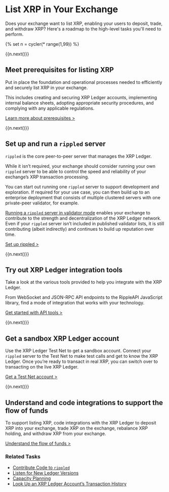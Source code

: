 # List XRP in Your Exchange

Does your exchange want to list XRP, enabling your users to deposit, trade, and withdraw XRP? Here's a roadmap to the high-level tasks you'll need to perform.

<!-- USE_CASE_STEPS_START -->
{% set n = cycler(* range(1,99)) %}

<span class="use-case-step-num">{{n.next()}}</span>
## Meet prerequisites for listing XRP

Put in place the foundation and operational processes needed to efficiently and securely list XRP in your exchange.

This includes creating and securing XRP Ledger accounts, implementing internal balance sheets, adopting appropriate security procedures, and complying with any applicable regulations.

[Learn more about prerequisites >](list-xrp-as-an-exchange.html#prerequisites-for-supporting-xrp)

<span class="use-case-step-num">{{n.next()}}</span>
## Set up and run a `rippled` server

`rippled` is the core peer-to-peer server that manages the XRP Ledger.

While it isn’t required, your exchange should consider running your own `rippled` server to be able to control the speed and reliability of your exchange’s XRP transaction processing.

You can start out running one `rippled` server to support development and exploration. If required for your use case, you can then build up to an enterprise deployment that consists of multiple clustered servers with one private-peer validator, for example.

[Running a `rippled` server in validator mode](run-a-rippled-validator.html) enables your exchange to contribute to the strength and decentralization of the XRP Ledger network. Even if your `rippled` server isn’t included in published validator lists, it is still contributing (albeit indirectly) and continues to build up reputation over time.

[Set up rippled >](manage-the-rippled-server.html)
<!--{# Using code font on "rippled" here breaks the buttonize effect #}-->

<span class="use-case-step-num">{{n.next()}}</span>
## Try out XRP Ledger integration tools

Take a look at the various tools provided to help you integrate with the XRP Ledger.

From WebSocket and JSON-RPC API endpoints to the RippleAPI JavaScript library, find a mode of integration that works with your technology.

[Get started with API tools >](get-started-with-the-rippled-api.html)

<span class="use-case-step-num">{{n.next()}}</span>
## Get a sandbox XRP Ledger account

Use the XRP Ledger Test Net to get a sandbox account. Connect your `rippled` server to the Test Net to make test calls and get to know the XRP Ledger. Once you’re ready to transact in real XRP, you can switch over to transacting on the live XRP Ledger.

[Get a Test Net account >](xrp-test-net-faucet.html)

<span class="use-case-step-num">{{n.next()}}</span>
## Understand and code integrations to support the flow of funds

To support listing XRP, code integrations with the XRP Ledger to deposit XRP into your exchange, trade XRP on the exchange, rebalance XRP holding, and withdraw XRP from your exchange.

[Understand the flow of funds >](list-xrp-as-an-exchange.html#flow-of-funds)

### Related Tasks
<div class='related-tasks-links'>

- [Contribute Code to `rippled`](contribute-code-to-rippled.html)
- [Listen for New Ledger Versions](subscription-methods.html)
- [Capacity Planning](capacity-planning.html)
- [Look Up an XRP Ledger Account’s Transaction History](tx_history.html)
<!-- for the future, link to Implement Destination Tags -->
</div>